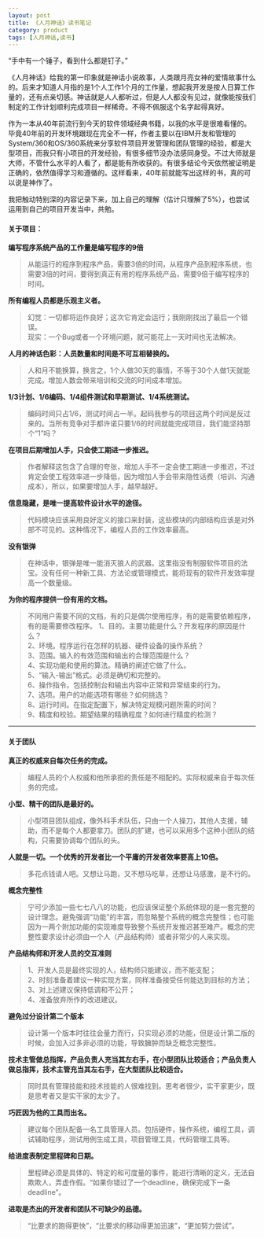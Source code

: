 ```yaml
---
layout: post
title: 《人月神话》读书笔记
category: product
tags: [人月神话,读书]
---
```


“手中有一个锤子，看到什么都是钉子。”

《人月神话》给我的第一印象就是神话小说故事，人类跟月亮女神的爱情故事什么的。后来才知道人月指的是1个人工作1个月的工作量，想起我开发是按人日算工作量的，还有点亲切感。神话就是人人都听过，但是人人都没有见过，就像能按我们制定的工作计划顺利完成项目一样稀奇。不得不佩服这个名字起得真好。

作为一本从40年前流行到今天的软件领域经典书籍，以我的水平是很难看懂的。毕竟40年前的开发环境跟现在完全不一样，作者主要以在IBM开发和管理的System/360和OS/360系统来分享软件项目开发管理和团队管理的经验，都是大型项目，而我只有小项目的开发经验，有很多细节没办法感同身受。不过大师就是大师，不管什么水平的人看了，都是能有所收获的。有很多结论今天依然被证明是正确的，依然值得学习和遵循的。这样看来，40年前就能写出这样的书，真的可以说是神作了。

我把触动特别深的内容记录下来，加上自己的理解（估计只理解了5%），也尝试运用到自己的项目开发当中，共勉。

#### 关于项目：

__编写程序系统产品的工作量是编写程序的9倍__
>从能运行的程序到程序产品，需要3倍的时间，从程序产品到程序系统，也需要3倍的时间，要得到真正有用的程序系统产品，需要9倍于编写程序的时间。

__所有编程人员都是乐观主义者。__
>幻觉：一切都将运作良好；这次它肯定会运行；我刚刚找出了最后一个错误。   
现实：一个Bug或者一个环境问题，就可能花上一天时间也无法解决。

__人月的神话色彩：人员数量和时间是不可互相替换的。__
>人和月不能换算，换言之，1个人做30天的事情，不等于30个人做1天就能完成。增加人数会带来培训和交流的时间成本增加。

__1/3计划、1/6编码、1/4组件测试和早期测试、1/4系统测试。__
>编码时间只占1/6，测试时间占一半。起码我参与的项目这两个时间是反过来的。当所有竞争对手都许诺只要1/6的时间就能完成项目，我们能坚持那个“1”吗？

__在项目后期增加人手，只会使工期进一步推迟。__
>作者解释这包含了合理的夸张，增加人手不一定会使工期进一步推迟，不过肯定会使工程效率进一步降低，因为增加人手会带来隐性话费（培训、沟通成本），所以，如果要增加人手，越早越好。

__信息隐藏，是唯一提高软件设计水平的途径。__
>代码模块应该采用良好定义的接口来封装，这些模块的内部结构应该是对外部不可见的。这种情况下，编程人员的工作效率最高。

__没有银弹__
>在神话中，银弹是唯一能消灭狼人的武器。这里指没有制服软件项目的法宝。没有任何一种新工具、方法论或管理模式，能将现有的软件开发效率提高一个数量级。

__为你的程序提供一份有用的文档。__
>不同用户需要不同的文档，有的只是偶尔使用程序，有的是需要依赖程序，有的是需要修改程序。
1、目的。主要功能是什么？开发程序的原因是什么？  
2、环境。程序运行在怎样的机器、硬件设备的操作系统？  
3、范围。输入的有效范围和输出的合理范围是什么？  
4、实现功能和使用的算法。精确的阐述它做了什么。  
5、“输入-输出”格式。必须是确切和完整的。  
6、操作指令。包括控制台和输出内容中正常和异常结束的行为。  
7、选项。用户的功能选项有哪些？如何挑选？  
8、运行时间。在指定配置下，解决特定规模问题所需的时间？  
9、精度和校验。期望结果的精确程度？如何进行精度的检测？

--------

#### 关于团队

__真正的权威来自每次任务的完成。__
>编程人员的个人权威和他所承担的责任是不相配的。实际权威来自于每次任务的完成。

__小型、精干的团队是最好的。__
>小型项目团队组成，像外科手术队伍，只由一个人操刀，其他人支援，辅助，而不是每个人都要拿刀。团队的扩建，也可以采用多个这种小团队的结构，只需要协调每个团队的头。

__人就是一切。一个优秀的开发者比一个平庸的开发者效率要高上10倍。__
>多花点钱请人吧。又想让马跑，又不想马吃草，还想让马感激，是不行的。

__概念完整性__
>宁可少添加一些七七八八的功能，也应该保证整个系统体现的是一套完整的设计理念。避免强调“功能”的丰富，而忽略整个系统的概念完整性；也可能因为一两个附加功能的实现难度导致整个系统开发推迟甚至难产。概念的完整性要求设计必须由一个人（产品结构师）或者非常少的人来实现。

__产品结构师和开发人员的交互准则__
>1、开发人员是最终实现的人，结构师只能建议，而不能支配；  
2、时刻准备着建议一种实现方案，同样准备接受任何能达到目标的方法；  
3、对上述建议保持低调和不公开；  
4、准备放弃所作的改进建议。

__避免过分设计第二个版本__
>设计第一个版本时往往会量力而行，只实现必须的功能，但是设计第二版的时候，会加入过多非必须的功能，导致臃肿而缺乏概念完整性。

__技术主管做总指挥，产品负责人充当其左右手，在小型团队比较适合；产品负责人做总指挥，技术主管充当其左右手，在大型团队比较适合。__
>同时具有管理技能和技术技能的人很难找到。思考者很少，实干家更少，既是思考者又是实干家的太少了。

__巧匠因为他的工具而出名。__
>建议每个团队配备一名工具管理人员。包括硬件，操作系统，编程工具，调试辅助程序，测试用例生成工具，项目管理工具，代码管理工具等。

__给进度表制定里程碑和日期。__
>里程碑必须是具体的、特定的和可度量的事件，能进行清晰的定义，无法自欺欺人，弄虚作假。“如果你错过了一个deadline，确保完成下一条deadline”。

__进取是杰出的开发者和团队不可缺少的品德。__
>“比要求的跑得更快”，“比要求的移动得更加迅速”，“更加努力尝试”。








